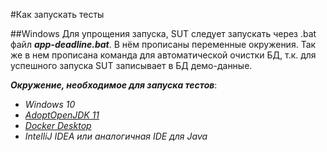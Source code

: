 #Как запускать тесты

##Windows
Для упрощения запуска, SUT следует запускать через .bat файл *__app-deadline.bat__*. В нём прописаны переменные окружения. 
Так же в нем прописана команда для автоматической очистки БД, т.к. для успешного запуска SUT записывает в БД демо-данные.

*__Окружение, необходимое для запуска тестов__*:
* _Windows 10_
* _[AdoptOpenJDK 11](https://adoptopenjdk.net/)_
* _[Docker Desktop](https://www.docker.com/products/docker-desktop)_
* _IntelliJ IDEA или аналогичная IDE для Java_
